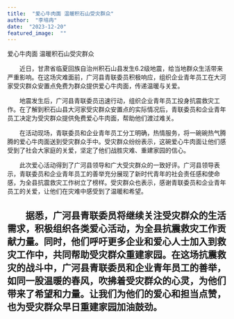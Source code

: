 ```yaml
---
title:  "爱心牛肉面 温暖积石山受灾群众"
author:  "李培冉"
date:  "2023-12-20"
featured_image:  ""
---
```


爱心牛肉面 温暖积石山受灾群众

&emsp;&emsp;近日，甘肃省临夏回族自治州积石山县发生6.2级地震，给当地群众生活带来严重影响。在这场灾难面前，广河县青联委员积极响应，组织企业青年员工在大河家受灾群众安置点免费为群众提供爱心牛肉面，传递温暖与关爱。

&emsp;&emsp;地震发生后，广河县青联委员迅速行动，组织企业青年员工投身抗震救灾工作。在了解到积石山县大河家受灾群众安置点的实际情况后，青联委员和企业青年员工决定为受灾群众提供免费爱心牛肉面，帮助他们渡过难关。

&emsp;&emsp;在活动现场，青联委员和企业青年员工分工明确，热情服务，将一碗碗热气腾腾的爱心牛肉面送到受灾群众手中。受灾群众纷纷表示，这碗爱心牛肉面让他们感受到了社会大家庭的关爱，坚定了他们战胜灾难、重建家园的信心。

&emsp;&emsp;此次爱心活动得到了广河县领导和广大受灾群众的一致好评。广河县领导表示，青联委员和企业青年员工的善举充分展现了新时代青年的社会责任感和使命感，为全县抗震救灾工作树立了榜样。受灾群众也表示，感谢青联委员和企业青年员工的关爱，让他们在灾难中感受到了温暖和希望。

&emsp;&emsp;据悉，广河县青联委员将继续关注受灾群众的生活需求，积极组织各类爱心活动，为全县抗震救灾工作贡献力量。同时，他们呼吁更多企业和爱心人士加入到救灾工作中，共同帮助受灾群众重建家园。在这场抗震救灾的战斗中，广河县青联委员和企业青年员工的善举，如同一股温暖的春风，吹拂着受灾群众的心灵，为他们带来了希望和力量。让我们为他们的爱心和担当点赞，也为受灾群众早日重建家园加油鼓劲。
---